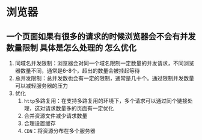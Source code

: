 # 浏览器

## 一个页面如果有很多的请求的时候浏览器会不会有并发数量限制 具体是怎么处理的 怎么优化
1. 同域名并发限制：浏览器会对同一个域名限制一定数量的并发请求，不同浏览器数量不同，通常是6-8个，超出的数量会被挂起等待
2. 总并发限制：总并发数也会有一定的限制，通常是几十个。通过限制并发数量可以减轻服务器的压力
3. 优化
   1. `http`多路复用：在支持多路复用的环境下，多个请求可以通过同个链接处理，这对请求数量多的页面有一定优化
   2. 合并资源文件减少请求数量
   3. 合理设置缓存
   4. `CDN`：将资源分布在多个服务器



